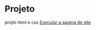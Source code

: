 # Projeto
 projto html e css
 <a href="https://franciely-bressan.github.io/Projeto/projeto.html">Executar a pagina de site</a>
